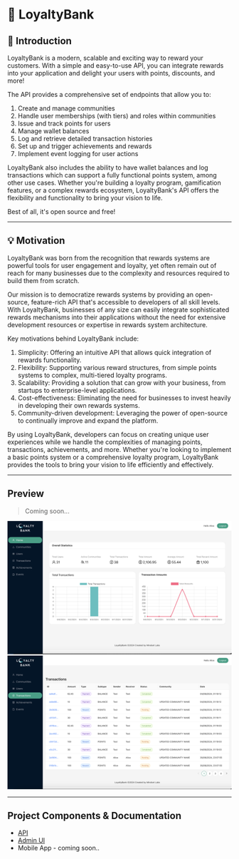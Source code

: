 # 🌟 LoyaltyBank

## 🌟 Introduction

LoyaltyBank is a modern, scalable and exciting way to reward your customers. With a simple and easy-to-use API, you can integrate rewards into your application and delight your users with points, discounts, and more!

The API provides a comprehensive set of endpoints that allow you to:

1. Create and manage communities
2. Handle user memberships (with tiers) and roles within communities
3. Issue and track points for users
4. Manage wallet balances
5. Log and retrieve detailed transaction histories
6. Set up and trigger achievements and rewards
7. Implement event logging for user actions

LoyaltyBank also includes the ability to have wallet balances and log transactions which can support a fully functional points system, among other use cases. Whether you're building a loyalty program, gamification features, or a complex rewards ecosystem, LoyaltyBank's API offers the flexibility and functionality to bring your vision to life.

Best of all, it's open source and free!

---


## 💡 Motivation

LoyaltyBank was born from the recognition that rewards systems are powerful tools for user engagement and loyalty, yet often remain out of reach for many businesses due to the complexity and resources required to build them from scratch.

Our mission is to democratize rewards systems by providing an open-source, feature-rich API that's accessible to developers of all skill levels. With LoyaltyBank, businesses of any size can easily integrate sophisticated rewards mechanisms into their applications without the need for extensive development resources or expertise in rewards system architecture.

Key motivations behind LoyaltyBank include:

1. Simplicity: Offering an intuitive API that allows quick integration of rewards functionality.
2. Flexibility: Supporting various reward structures, from simple points systems to complex, multi-tiered loyalty programs.
3. Scalability: Providing a solution that can grow with your business, from startups to enterprise-level applications.
4. Cost-effectiveness: Eliminating the need for businesses to invest heavily in developing their own rewards systems.
5. Community-driven development: Leveraging the power of open-source to continually improve and expand the platform.

By using LoyaltyBank, developers can focus on creating unique user experiences while we handle the complexities of managing points, transactions, achievements, and more. Whether you're looking to implement a basic points system or a comprehensive loyalty program, LoyaltyBank provides the tools to bring your vision to life efficiently and effectively.

---

## Preview

> Coming soon...

![](./admin-ui/documentation/demo-2.png)
![](./admin-ui/documentation/demo-1.png)

---

## Project Components & Documentation

- [API](./api)
- [Admin UI](./admin-ui)
- Mobile App - coming soon..


